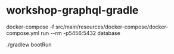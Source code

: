 # workshop-graphql-gradle

docker-compose -f src/main/resources/docker-compose/docker-compose.yml run --rm -p5456:5432 database


  ./gradlew bootRun
